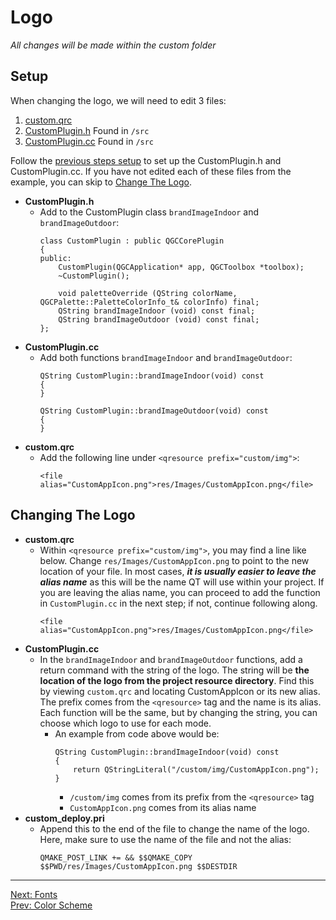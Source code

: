 # Logo

*All changes will be made within the custom folder*

## <a name="setup"></a>Setup
When changing the logo, we will need to edit 3 files:
 1. [custom.qrc](res/example/custom.qrc)
 2. [CustomPlugin.h](res/example/CustomPlugin.h) Found in `/src`
 3. [CustomPlugin.cc](res/example/CustomPlugin.cc) Found in `/src`

Follow the [previous steps setup](ColorScheme.md#setup) to set up the CustomPlugin.h and CustomPlugin.cc. If you have not edited each of these files from the example, you can skip to [Change The Logo](#changethelogo).

 - **CustomPlugin.h**
    - Add to the CustomPlugin class `brandImageIndoor` and `brandImageOutdoor`:
        ```
        class CustomPlugin : public QGCCorePlugin
        {
        public:
            CustomPlugin(QGCApplication* app, QGCToolbox *toolbox);
            ~CustomPlugin();

            void paletteOverride (QString colorName, QGCPalette::PaletteColorInfo_t& colorInfo) final;
            QString brandImageIndoor (void) const final;
            QString brandImageOutdoor (void) const final;
        };
        ```
 - **CustomPlugin.cc**
    - Add both functions `brandImageIndoor` and `brandImageOutdoor`:
        ```
        QString CustomPlugin::brandImageIndoor(void) const
        {
        }

        QString CustomPlugin::brandImageOutdoor(void) const
        {
        }
        ```
 - **custom.qrc**
    - Add the following line under `<qresource prefix="custom/img">`:
        ```
        <file alias="CustomAppIcon.png">res/Images/CustomAppIcon.png</file>
        ```

## <a name="changingthelogo"></a>Changing The Logo
 - **custom.qrc**
    - Within `<qresource prefix="custom/img">`, you may find a line like below. Change `res/Images/CustomAppIcon.png` to point to the new location of your file. In most cases, ***it is usually easier to leave the alias name*** as this will be the name QT will use within your project. If you are leaving the alias name, you can proceed to add the function in `CustomPlugin.cc` in the next step; if not, continue following along.
        ```
        <file alias="CustomAppIcon.png">res/Images/CustomAppIcon.png</file>
        ```
 - **CustomPlugin.cc**
    - In the `brandImageIndoor` and `brandImageOutdoor` functions, add a return command with the string of the logo. The string will be **the location of the logo from the project resource directory**. Find this by viewing `custom.qrc` and locating CustomAppIcon or its new alias. The prefix comes from the `<qresource>` tag and the name is its alias. Each function will be the same, but by changing the string, you can choose which logo to use for each mode.  
        - An example from code above would be:
            ```
            QString CustomPlugin::brandImageIndoor(void) const
            {
                return QStringLiteral("/custom/img/CustomAppIcon.png");
            }
            ``` 
            - `/custom/img` comes from its prefix from the `<qresource>` tag
            - `CustomAppIcon.png` comes from its alias name
 - **custom_deploy.pri**
    - Append this to the end of the file to change the name of the logo. Here, make sure to use the name of the file and not the alias:
        ```
        QMAKE_POST_LINK += && $$QMAKE_COPY $$PWD/res/Images/CustomAppIcon.png $$DESTDIR
        ```

---
[Next: Fonts](Fonts.md) \
[Prev: Color Scheme](GettingStarted.md)